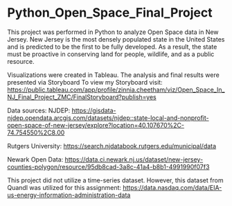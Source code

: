 # Python_Open_Space_Final_Project
This project was performed in Python to analyze Open Space data in New Jersey. 
New Jersey is the most densely populated state in the United States and is predicted to be the first to be fully developed.
As a result, the state must be proactive in conserving land for people, wildlife, and as a public resource.

Visualizations were created in Tableau. The analysis and final results were presented via Storyboard
To view my Storyboard visit: https://public.tableau.com/app/profile/zinnia.cheetham/viz/Open_Space_In_NJ_Final_Project_ZMC/FinalStoryboard?publish=yes

Data sources:
NJDEP: https://gisdata-njdep.opendata.arcgis.com/datasets/njdep::state-local-and-nonprofit-open-space-of-new-jersey/explore?location=40.107670%2C-74.754550%2C8.00 

Rutgers University: https://search.njdatabook.rutgers.edu/municipal/data 

Newark Open Data: https://data.ci.newark.nj.us/dataset/new-jersey-counties-polygon/resource/95db8cad-3a8c-41a4-b8b1-4991990f07f3 

This project did not utilize a time-series dataset. However, this dataset from Quandl was utilized for this assignment:
https://data.nasdaq.com/data/EIA-us-energy-information-administration-data
